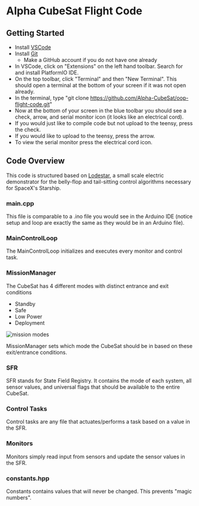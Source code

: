 # Alpha CubeSat Flight Code

## Getting Started

* Install [VSCode](https://code.visualstudio.com/download)
* Install [Git](https://www.atlassian.com/git/tutorials/install-git)
    * Make a GitHub account if you do not have one already
* In VSCode, click on "Extensions" on the left hand toolbar. Search for and install PlatformIO IDE.
* On the top toolbar, click "Terminal" and then "New Terminal". This should open a terminal at the bottom of your screen if it was not open already.
* In the terminal, type "git clone https://github.com/Alpha-CubeSat/oop-flight-code.git"
* Now at the bottom of your screen in the blue toolbar you should see a check, arrow, and serial monitor icon (it looks like an electrical cord).
* If you would just like to compile code but not upload to the teensy, press the check.
* If you would like to upload to the teensy, press the arrow.
* To view the serial monitor press the electrical cord icon.

## Code Overview

This code is structured based on [Lodestar](https://github.com/shihaocao/lodestar), a small scale electric demonstrator for the belly-flop and tail-sitting control algorithms necessary for SpaceX's Starship.

### main.cpp
This file is comparable to a .ino file you would see in the Arduino IDE (notice setup and loop are exactly the same as they would be in an Arduino file). 

### MainControlLoop
The MainControlLoop initializes and executes every monitor and control task.

### MissionManager
The CubeSat has 4 different modes with distinct entrance and exit conditions
* Standby 
* Safe
* Low Power
* Deployment

![mission modes](https://github.com/Alpha-CubeSat/oop-flight-code/blob/main/flight_code.png "mission modes")

MissionManager sets which mode the CubeSat should be in based on these exit/entrance conditions.

### SFR
SFR stands for State Field Registry. It contains the mode of each system, all sensor values, and universal flags that should be available to the entire CubeSat. 

### Control Tasks
Control tasks are any file that actuates/performs a task based on a value in the SFR. 

### Monitors
Monitors simply read input from sensors and update the sensor values in the SFR.

### constants.hpp
Constants contains values that will never be changed. This prevents "magic numbers".




